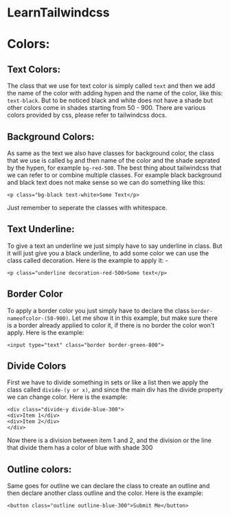 # LearnTailwindcss

# Colors:
## Text Colors:
The class that we use for text color is simply called `text` and then we add the name of the color with adding hypen and the name of the color, like this: `text-black`. But to be noticed black and white does not have a shade but other colors come in shades starting from 50 - 900. There are various colors provided by css, please refer to tailwindcss docs.
## Background Colors:
As same as the text we also have classes for background color, the class that we use is called `bg` and then name of the color and the shade seprated by the hypen, for example `bg-red-500`. The best thing about tailwindcss that we can refer to or combine multiple classes. For example black background and black text does not make sense so we can do something like this: 
```
<p class="bg-black text-white>Some Text</p>
```
Just remember to seperate the classes with whitespace.
## Text Underline:
To give a text an underline we just simply have to say underline in class. But it will just give you a black underline, to add some color we can use the class called decoration. Here is the example to apply it: -
```
<p class="underline decoration-red-500>Some text</p>
```
## Border Color
To apply a border color you just simply have to declare the class `border-nameofcolor-(50-900)`. Let me show it in this example, but make sure there is a border already applied to color it, if there is no border the color won't apply. Here is the example:
```
<input type="text" class="border border-green-800">
```

## Divide Colors
First we have to divide something in sets or like a list then we apply the class called `divide-(y or x)`, and since the main div has the divide property we can change color. Here is the example:
```
<div class="divide-y divide-blue-300">
<div>Item 1</div>
<div>Item 2</div>
</div>
```
Now there is a division between item 1 and 2, and the division or the line that divide them has a color of blue with shade 300

## Outline colors:
Same goes for outline we can declare the class to create an outline and then declare another class outline and the color. Here is the example:
```
<button class="outline outline-blue-300">Submit Me</button>
```